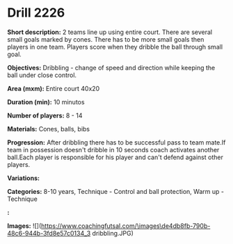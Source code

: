 # Drill 2226

**Short description:**
2 teams line up using entire court. There are several small goals marked by cones. There has to be more small goals then players in one team. Players score when they dribble the ball through small goal.

**Objectives:**
Dribbling - change of speed and direction while keeping the ball under close control.

**Area (mxm):**
Entire court 40x20

**Duration (min):**
10 minutos

**Number of players:**
8 - 14

**Materials:**
Cones, balls, bibs

**Progression:**
After dribbling there has to be successful pass to team mate.If team in possession doesn't dribble in 10 seconds coach activates another ball.Each player is responsible for his player and can't defend against other players.

**Variations:**


**Categories:**
8-10 years, Technique - Control and ball protection, Warm up - Technique

**:**


**Images:**
![](https://www.coachingfutsal.com/\images\de4db8fb-790b-48c6-944b-3fd8e57c0134_3 dribbling.JPG)

